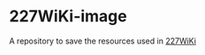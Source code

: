 # 227WiKi-image

A repository to save the resources used in [227WiKi](https://zzzhxxx.github.io/227WiKi)
